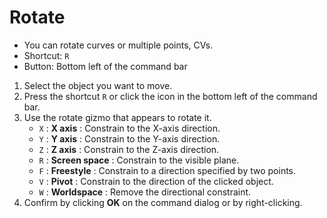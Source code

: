 # Rotate

- You can rotate curves or multiple points, CVs.
- Shortcut: `R`
- Button: Bottom left of the command bar

1. Select the object you want to move.
2. Press the shortcut `R` or click the icon in the bottom left of the command bar.
3. Use the rotate gizmo that appears to rotate it.
   - `X` : **X axis** : Constrain to the X-axis direction.
   - `Y` : **Y axis** : Constrain to the Y-axis direction.
   - `Z` : **Z axis** : Constrain to the Z-axis direction.
   - `R` : **Screen space** : Constrain to the visible plane.
   - `F` : **Freestyle** : Constrain to a direction specified by two points.
   - `V` : **Pivot** : Constrain to the direction of the clicked object.
   - `W` : **Worldspace** : Remove the directional constraint.
4. Confirm by clicking **OK** on the command dialog or by right-clicking.
